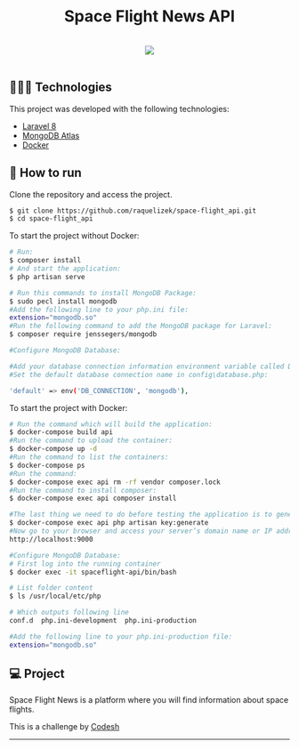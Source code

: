 <h1 align="center">
  Space Flight News API
</h1>
<br>

<div align="center">
<img src="https://static.wixstatic.com/media/3c43a1_6c07c4089196418c821432295a0dcb05~mv2.png/v1/crop/x_0,y_258,w_4501,h_985/fill/w_540,h_148,al_c,q_85,usm_0.66_1.00_0.01,enc_auto/Space%20Flight%20News%20Logo%20-%20CREAM%20BASE%20(MAIN)_Website%20Banner.png">
</div>
<br>

##  👩🏽‍💻 Technologies

This project was developed with the following technologies:

- [Laravel 8](https://laravel.com/docs/8.x/releases)
- [MongoDB Atlas](https://www.mongodb.com/atlas/database)
- [Docker](https://www.docker.com/)

## 🚀 How to run

Clone the repository and access the project.

```bash
$ git clone https://github.com/raquelizek/space-flight_api.git
$ cd space-flight_api
```

To start the project without Docker:
```bash
# Run:
$ composer install
# And start the application:
$ php artisan serve

# Run this commands to install MongoDB Package:
$ sudo pecl install mongodb
#Add the following line to your php.ini file:
extension="mongodb.so"
#Run the following command to add the MongoDB package for Laravel:
$ composer require jenssegers/mongodb

#Configure MongoDB Database:

#Add your database connection information environment variable called DB_URI. Make sure to include the correct authentication information.
#Set the default database connection name in config\database.php:

'default' => env('DB_CONNECTION', 'mongodb'),

```

To start the project with Docker:
```bash
# Run the command which will build the application:
$ docker-compose build api 
#Run the command to upload the container:
$ docker-compose up -d
#Run the command to list the containers:
$ docker-compose ps
#Run the command:
$ docker-compose exec api rm -rf vendor composer.lock
#Run the command to install composer:
$ docker-compose exec api composer install

#The last thing we need to do before testing the application is to generate a unique application key with the artisan Laravel:
$ docker-compose exec api php artisan key:generate
#Now go to your browser and access your server’s domain name or IP address on port 9000:
http://localhost:9000

#Configure MongoDB Database:
# First log into the running container
$ docker exec -it spaceflight-api/bin/bash

# List folder content
$ ls /usr/local/etc/php

# Which outputs following line
conf.d  php.ini-development  php.ini-production

#Add the following line to your php.ini-production file:
extension="mongodb.so"
```

## 💻 Project

Space Flight News is a platform where you will find information about space flights.

This is a challenge by [Codesh](https://coodesh.com/)

---
